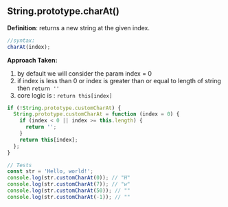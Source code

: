 ## String.prototype.charAt()

**Definition**: returns a new string at the given index.

```js
//syntax:
charAt(index);
```

<strong>Approach Taken:</strong>

1. by default we will consider the param index = 0
2. if index is less than 0 or index is greater than or equal to length of string then `return ''`
3. core logic is : `return this[index]`

```js
if (!String.prototype.customCharAt) {
  String.prototype.customCharAt = function (index = 0) {
    if (index < 0 || index >= this.length) {
      return '';
    }
    return this[index];
  };
}

// Tests
const str = 'Hello, world!';
console.log(str.customCharAt(0)); // "H"
console.log(str.customCharAt(7)); // "w"
console.log(str.customCharAt(50)); // ""
console.log(str.customCharAt(-1)); // ""
```

